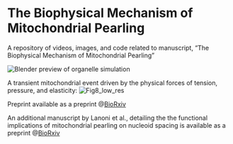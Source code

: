 # The Biophysical Mechanism of Mitochondrial Pearling
A repository of videos, images, and code related to manuscript, “The Biophysical Mechanism of Mitochondrial Pearling” 

![Blender preview of organelle simulation](Supplementary_Movies/Movie1_spontaneous_U2OS_pearling.gif)

A transient mitochondrial event driven by the physical forces of tension, pressure, and elasticity:
![Fig8_low_res](https://github.com/user-attachments/assets/11c5cf4e-bee1-4eb2-ae8b-0332d3f158b4)

Preprint available as a preprint @[BioRxiv](https://www.biorxiv.org/content/10.1101/2024.12.21.629509v1)

An additional manuscript by Lanoni et al., detailing the the functional implications of mitochondrial pearling on nucleoid spacing is available as a preprint @[BioRxiv](https://www.biorxiv.org/content/10.1101/2024.12.21.629917v1)
